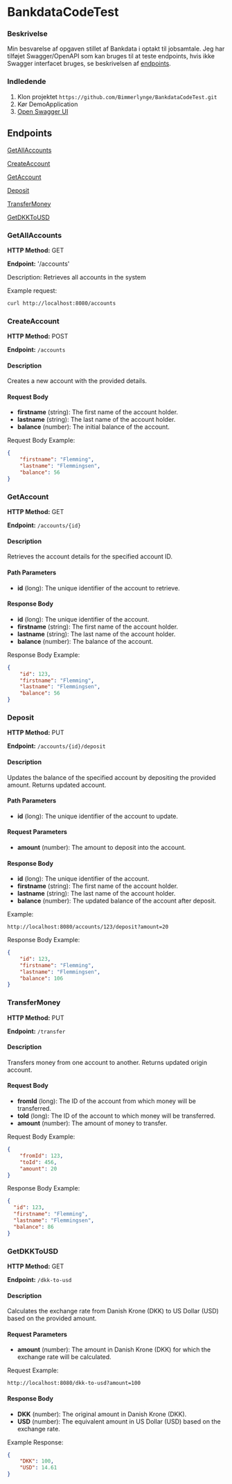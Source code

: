 # BankdataCodeTest

### Beskrivelse
Min besvarelse af opgaven stillet af Bankdata i optakt til jobsamtale.
Jeg har tilføjet Swagger/OpenAPI som kan bruges til at teste endpoints, hvis ikke Swagger interfacet
bruges, se beskrivelsen af [endpoints](#endpoints).

### Indledende
1. Klon projektet
    ``https://github.com/Bimmerlynge/BankdataCodeTest.git``
2. Kør DemoApplication
3. [Open Swagger UI](http://localhost:8080/swagger-ui/index.html#)

## Endpoints

[GetAllAccounts](#getallaccounts)

[CreateAccount](#createaccount)

[GetAccount](#getaccount)

[Deposit](#deposit)

[TransferMoney](#transfermoney)

[GetDKKToUSD](#getdkktousd)


### GetAllAccounts
**HTTP Method:** GET

**Endpoint:** '/accounts'

Description: 
Retrieves all accounts in the system

Example request:
````bash
curl http://localhost:8080/accounts
````

### CreateAccount

**HTTP Method:** POST

**Endpoint:** `/accounts`

#### Description
Creates a new account with the provided details.

#### Request Body
- **firstname** (string): The first name of the account holder.
- **lastname** (string): The last name of the account holder.
- **balance** (number): The initial balance of the account.

Request Body Example:

```json
{
    "firstname": "Flemming",
    "lastname": "Flemmingsen",
    "balance": 56
}
```

### GetAccount

**HTTP Method:** GET

**Endpoint:** `/accounts/{id}`

#### Description
Retrieves the account details for the specified account ID.

#### Path Parameters
- **id** (long): The unique identifier of the account to retrieve.

#### Response Body
- **id** (long): The unique identifier of the account.
- **firstname** (string): The first name of the account holder.
- **lastname** (string): The last name of the account holder.
- **balance** (number): The balance of the account.

Response Body Example:

```json
{
    "id": 123,
    "firstname": "Flemming",
    "lastname": "Flemmingsen",
    "balance": 56
}
```

### Deposit

**HTTP Method:** PUT

**Endpoint:** `/accounts/{id}/deposit`

#### Description
Updates the balance of the specified account by depositing the provided amount. Returns updated account.

#### Path Parameters
- **id** (long): The unique identifier of the account to update.

#### Request Parameters
- **amount** (number): The amount to deposit into the account.

#### Response Body
- **id** (long): The unique identifier of the account.
- **firstname** (string): The first name of the account holder.
- **lastname** (string): The last name of the account holder.
- **balance** (number): The updated balance of the account after deposit.


Example:

```http://localhost:8080/accounts/123/deposit?amount=20```

Response Body Example:

```json
{
    "id": 123,
    "firstname": "Flemming",
    "lastname": "Flemmingsen",
    "balance": 106
}
```

### TransferMoney

**HTTP Method:** PUT

**Endpoint:** `/transfer`

#### Description
Transfers money from one account to another. Returns updated origin account.

#### Request Body
- **fromId** (long): The ID of the account from which money will be transferred.
- **toId** (long): The ID of the account to which money will be transferred.
- **amount** (number): The amount of money to transfer.

Request Body Example:

```json
{
    "fromId": 123,
    "toId": 456,
    "amount": 20
}
```

Response Body Example:
```json
{
  "id": 123,
  "firstname": "Flemming",
  "lastname": "Flemmingsen",
  "balance": 86
}
```

### GetDKKToUSD

**HTTP Method:** GET

**Endpoint:** `/dkk-to-usd`

#### Description
Calculates the exchange rate from Danish Krone (DKK) to US Dollar (USD) based on the provided amount.

#### Request Parameters
- **amount** (number): The amount in Danish Krone (DKK) for which the exchange rate will be calculated.

Request Example:
```
http://localhost:8080/dkk-to-usd?amount=100
```


#### Response Body
- **DKK** (number): The original amount in Danish Krone (DKK).
- **USD** (number): The equivalent amount in US Dollar (USD) based on the exchange rate.



Example Response:

```json
{
    "DKK": 100,
    "USD": 14.61
}
```











